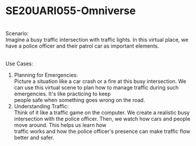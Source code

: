 # SE20UARI055-Omniverse <br>
<br>
Scenario: <br>
Imagine a busy traffic intersection with traffic lights. In this virtual place, we have a police officer and their patrol car as important elements. <br>
<br>

Use Cases: <br>
1. Planning for Emergencies: <br>
Picture a situation like a car crash or a fire at this busy intersection. We can use this virtual scene to plan how to manage traffic during such emergencies. It's like practicing to keep <br>people safe when something goes wrong on the road.<br>
2. Understanding Traffic:<br>
Think of it like a traffic game on the computer. We create a realistic busy intersection with the police officer. Then, we watch how cars and people move around. This helps us learn how<br> traffic works and how the police officer's presence can make traffic flow better and safer.<br>
